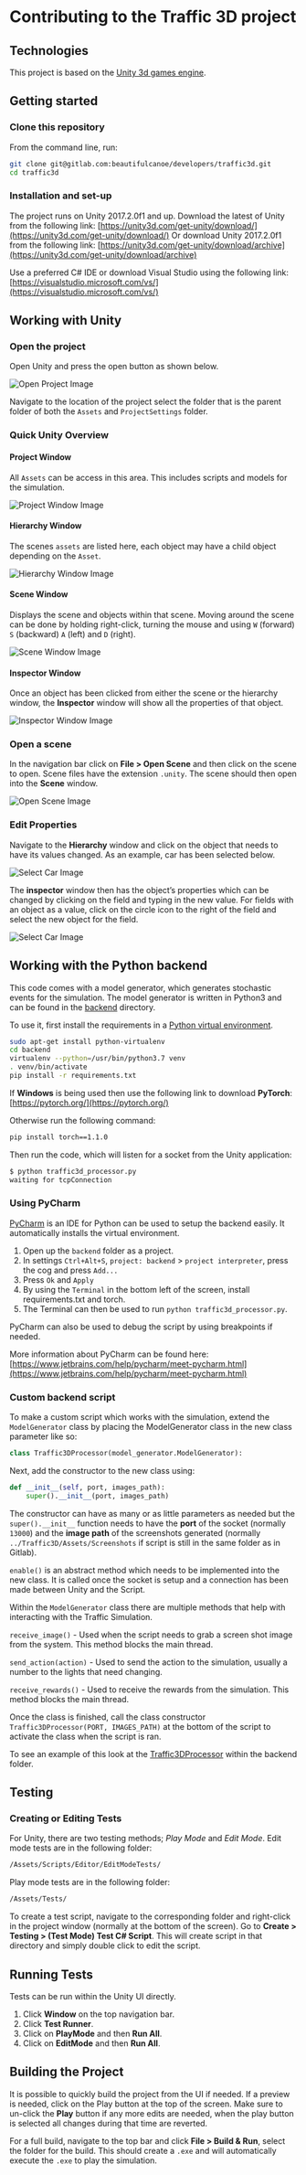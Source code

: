 # Contributing to the Traffic 3D project

## Technologies

This project is based on the [Unity 3d games engine](https://unity3d.com/unity).

## Getting started

### Clone this repository

From the command line, run:

```sh
git clone git@gitlab.com:beautifulcanoe/developers/traffic3d.git
cd traffic3d
```

### Installation and set-up

The project runs on Unity 2017.2.0f1 and up.
Download the latest of Unity from the following link: [https://unity3d.com/get-unity/download/](https://unity3d.com/get-unity/download/)
Or download Unity 2017.2.0f1 from the following link: [https://unity3d.com/get-unity/download/archive](https://unity3d.com/get-unity/download/archive)

Use a preferred C# IDE or download Visual Studio using the following link: [https://visualstudio.microsoft.com/vs/](https://visualstudio.microsoft.com/vs/)

## Working with Unity

### Open the project

Open Unity and press the open button as shown below.

![Open Project Image](./docs/OpenProject.png)

Navigate to the location of the project select the folder that is the parent folder of both the `Assets` and `ProjectSettings` folder.

### Quick Unity Overview

#### Project Window

All `Assets` can be access in this area.
This includes scripts and models for the simulation.

![Project Window Image](./docs/ProjectWindow.png)

#### Hierarchy Window

The scenes `assets` are listed here, each object may have a child object depending on the `Asset`.

![Hierarchy Window Image](./docs/HierarchyWindow.png)

#### Scene Window

Displays the scene and objects within that scene.
Moving around the scene can be done by holding right-click, turning the mouse and using `W` (forward) `S` (backward) `A` (left) and `D` (right).

![Scene Window Image](./docs/SceneWindow.png)

#### Inspector Window

Once an object has been clicked from either the scene or the hierarchy window, the **Inspector** window will show all the properties of that object.

![Inspector Window Image](./docs/InspectorWindow.png)

### Open a scene

In the navigation bar click on **File > Open Scene** and then click on the scene to open.
Scene files have the extension `.unity`.
The scene should then open into the **Scene** window.

![Open Scene Image](./docs/OpenScene.png)

### Edit Properties

Navigate to the **Hierarchy** window and click on the object that needs to have its values changed.
As an example, car has been selected below.

![Select Car Image](./docs/SelectCar.png)

The **inspector** window then has the object’s properties which can be changed by clicking on the field and typing in the new value.
For fields with an object as a value, click on the circle icon to the right of the field and select the new object for the field.

![Select Car Image](./docs/EditCar.png)

## Working with the Python backend

This code comes with a model generator, which generates stochastic events for the simulation.
The model generator is written in Python3 and can be found in the [backend](/backend) directory.

To use it, first install the requirements in a [Python virtual environment](https://docs.python-guide.org/dev/virtualenvs/).

```sh
sudo apt-get install python-virtualenv
cd backend
virtualenv --python=/usr/bin/python3.7 venv
. venv/bin/activate
pip install -r requirements.txt
```

If **Windows** is being used then use the following link to download **PyTorch**:
[https://pytorch.org/](https://pytorch.org/)

Otherwise run the following command:

```sh
pip install torch==1.1.0
```

Then run the code, which will listen for a socket from the Unity application:

```sh
$ python traffic3d_processor.py
waiting for tcpConnection
```

### Using PyCharm

[PyCharm](https://www.jetbrains.com/pycharm/) is an IDE for Python can be used to setup the backend easily.
It automatically installs the virtual environment.

1. Open up the `backend` folder as a project.
1. In settings `Ctrl+Alt+S`, `project: backend` > `project interpreter`, press the cog and press `Add...`
1. Press `Ok` and `Apply`
1. By using the `Terminal` in the bottom left of the screen, install requirements.txt and torch.
1. The Terminal can then be used to run `python traffic3d_processor.py`.

PyCharm can also be used to debug the script by using breakpoints if needed.

More information about PyCharm can be found here: [https://www.jetbrains.com/help/pycharm/meet-pycharm.html](https://www.jetbrains.com/help/pycharm/meet-pycharm.html)

### Custom backend script

To make a custom script which works with the simulation, 
extend the `ModelGenerator` class by placing the ModelGenerator class in the new class parameter like so: 

```python
class Traffic3DProcessor(model_generator.ModelGenerator):
```

Next, add the constructor to the new class using:

```python
def __init__(self, port, images_path): 
    super().__init__(port, images_path)
``` 

The constructor can have as many or as little parameters as needed but the `super().__init__` 
function needs to have the **port** of the socket (normally `13000`) and the **image path** of the 
screenshots generated (normally `../Traffic3D/Assets/Screenshots` if script is still in the same folder as in Gitlab).


`enable()` is an abstract method which needs to be implemented into the new class. 
It is called once the socket is setup and a connection has been made between Unity and the Script.

Within the `ModelGenerator` class there are multiple methods that help with interacting with the Traffic Simulation.

`receive_image()` - Used when the script needs to grab a screen shot image from the system. 
This method blocks the main thread.

`send_action(action)` - Used to send the action to the simulation, usually a number to the lights that need changing.

`receive_rewards()` - Used to receive the rewards from the simulation. This method blocks the main thread.

Once the class is finished, call the class constructor `Traffic3DProcessor(PORT, IMAGES_PATH)` 
at the bottom of the script to activate the class when the script is ran.

To see an example of this look at the [Traffic3DProcessor](./backend/traffic3d_processor.py) within the backend folder.

## Testing

### Creating or Editing Tests

For Unity, there are two testing methods; *Play Mode* and *Edit Mode*.
Edit mode tests are in the following folder:

```sh
/Assets/Scripts/Editor/EditModeTests/
```

Play mode tests are in the following folder:

```sh
/Assets/Tests/
```

To create a test script, navigate to the corresponding folder and right-click in the project window (normally at the bottom of the screen).
Go to **Create > Testing > (Test Mode) Test C# Script**.
This will create script in that directory and simply double click to edit the script.

## Running Tests

Tests can be run within the Unity UI directly.

1. Click **Window** on the top navigation bar.
1. Click **Test Runner**.
1. Click on **PlayMode** and then **Run All**.
1. Click on **EditMode** and then **Run All**.

## Building the Project

It is possible to quickly build the project from the UI if needed.
If a preview is needed, click on the Play button at the top of the screen.
Make sure to un-click the **Play** button if any more edits are needed,
when the play button is selected all changes during that time are reverted.

For a full build, navigate to the top bar and click **File > Build & Run**,
select the folder for the build.
This should create a `.exe` and will automatically execute the `.exe` to play the simulation.
